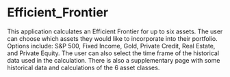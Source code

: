 # Efficient_Frontier

This application calculates an Efficient Frontier for up to six assets. The user can choose which assets they would like to incorporate into their portfolio. Options include: S&P 500, Fixed Income, Gold, Private Credit, Real Estate, and Private Equity. The user can also select the time frame of the historical data used in the calculation. There is also a supplementary page with some historical data and calculations of the 6 asset classes.
